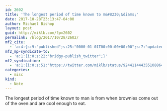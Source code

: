 ```yaml
---
id: 2602
title: 'The longest period of time known to m&#8230;&diams;'
date: 2017-10-28T23:13:47-04:00
author: Michael Bishop
layout: post
guid: http://miklb.com/?p=2602
permalink: /blog/2017/10/28/2602/
mf2_cite:
  - 'a:4:{s:9:"published";s:25:"0000-01-01T00:00:00+00:00";s:7:"updated";s:25:"0000-01-01T00:00:00+00:00";s:8:"category";a:1:{i:0;s:0:"";}s:6:"author";a:0:{}}'
mf2_mp-syndicate-to:
  - 'a:1:{i:0;s:22:"bridgy-publish_twitter";}'
mf2_syndication:
  - 'a:1:{i:0;s:51:"https://twitter.com/miklb/status/924411444355108864";}'
categories:
  - misc
kind:
  - Note
---
```

The longest period of time known to man is from when brownies come out of the oven and are cool enough to eat.
